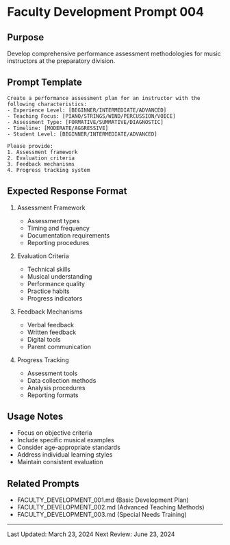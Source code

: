 # Faculty Development Prompt 004

## Purpose
Develop comprehensive performance assessment methodologies for music instructors at the preparatory division.

## Prompt Template
```
Create a performance assessment plan for an instructor with the following characteristics:
- Experience Level: [BEGINNER/INTERMEDIATE/ADVANCED]
- Teaching Focus: [PIANO/STRINGS/WIND/PERCUSSION/VOICE]
- Assessment Type: [FORMATIVE/SUMMATIVE/DIAGNOSTIC]
- Timeline: [MODERATE/AGGRESSIVE]
- Student Level: [BEGINNER/INTERMEDIATE/ADVANCED]

Please provide:
1. Assessment framework
2. Evaluation criteria
3. Feedback mechanisms
4. Progress tracking system
```

## Expected Response Format
1. Assessment Framework
   - Assessment types
   - Timing and frequency
   - Documentation requirements
   - Reporting procedures

2. Evaluation Criteria
   - Technical skills
   - Musical understanding
   - Performance quality
   - Practice habits
   - Progress indicators

3. Feedback Mechanisms
   - Verbal feedback
   - Written feedback
   - Digital tools
   - Parent communication

4. Progress Tracking
   - Assessment tools
   - Data collection methods
   - Analysis procedures
   - Reporting formats

## Usage Notes
- Focus on objective criteria
- Include specific musical examples
- Consider age-appropriate standards
- Address individual learning styles
- Maintain consistent evaluation

## Related Prompts
- FACULTY_DEVELOPMENT_001.md (Basic Development Plan)
- FACULTY_DEVELOPMENT_002.md (Advanced Teaching Methods)
- FACULTY_DEVELOPMENT_003.md (Special Needs Training)

---
Last Updated: March 23, 2024
Next Review: June 23, 2024 